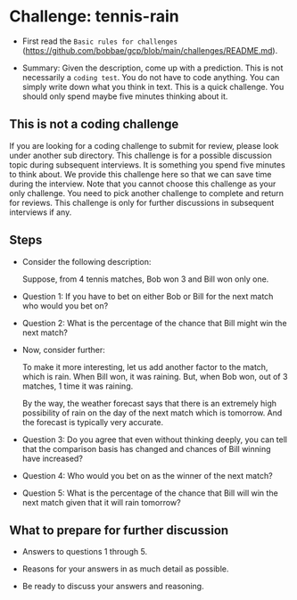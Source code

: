 # Challenge:  tennis-rain

* First read the `Basic rules for challenges` (https://github.com/bobbae/gcp/blob/main/challenges/README.md). 

* Summary: Given the description, come up with a prediction. This is not necessarily a `coding test`. You do
not have to code anything.  You can simply write down what you think in text.   This is a quick challenge. You
should only spend maybe five minutes thinking about it.

## This is not a coding challenge

If you are looking for a coding challenge to submit for review, please look under another sub directory.
This challenge is for a possible discussion topic during subsequent interviews. It is something you spend five minutes
to think about.  We provide this challenge here so that we can save time during the interview.
Note that you cannot choose this challenge as your only 
challenge. You need to pick another challenge to complete and
return for reviews.  This challenge is only for further discussions in
subsequent interviews if any.

## Steps

* Consider the following description:

   Suppose, from 4 tennis matches, 
   Bob won 3 and Bill won only one.


* Question 1:  If you have to bet on either Bob or Bill for the next match who would you bet on?

* Question 2: What is the percentage of the chance that Bill might win the next match?

* Now, consider further:

   To make it more interesting, let us add another factor to the match,
   which is rain. 
   When Bill won, it was raining. 
   But, when Bob won, out of 3 matches, 1 
   time it was raining.

   By the way, the weather forecast says 
   that there is an extremely high possibility 
   of rain on the day of the next match 
   which is tomorrow. 
   And the forecast is typically 
   very accurate.


* Question 3: Do you agree that even without thinking deeply, 
you can tell that the comparison basis has 
changed and chances of Bill winning have increased?

* Question 4: Who would you bet on as the winner of the next match?

* Question 5: What is the percentage of the chance that Bill will win the next 
match given that it will rain tomorrow?

## What to prepare for further discussion

* Answers to questions 1 through 5.

* Reasons for your answers in as much detail as possible.

* Be ready to discuss your answers and reasoning.


